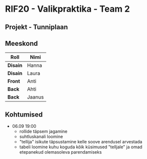 # RIF20 - Valikpraktika - Team 2

## Projekt - Tunniplaan

## Meeskond

| **Roll**    | **Nimi** | 
|-------------|------------|
| **Disain**  | Hanna      | 
| **Disain**  | Laura      | 
| **Front**   | Anti       | 
| **Back**    | Ahti       | 
| **Back**    | Jaanus     | 

  



## Kohtumised 
- 06.09 19:00
  - rollide täpsem jagamine
  - suhtluskanali loomine
  - "tellija" isikute täpsustamine kelle soove arendusel arvestada
  - tabeli loomine kuhu koguda kõik küsimused "telljale" ja omad etepanekud olemasoleva parendamiseks
  
  
  

